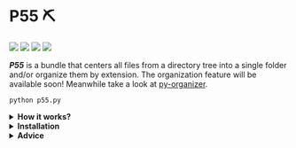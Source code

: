 # P55 ⛏

<img src="https://img.shields.io/badge/version-1.2-red"> <img src="https://img.shields.io/badge/Python->=3.9.6-brightgreen"> <img src="https://img.shields.io/badge/feature-File%20organization-orange"> <img src="https://img.shields.io/badge/tools-utilities-blue">

<b><i>P55</i></b> is a bundle that centers all files from a directory tree into a single folder and/or organize them by extension. The organization feature will be available soon! Meanwhile take a look at <a href="https://github.com/pzzzl/py-organizer">py-organizer</a>.

```python p55.py```

<details><summary><b>How it works?</b></summary>
Imagine you have the following folder structure:

```
C:\USERS\YOUR_NAME\DESKTOP\EXTRACTABLE_FOLDER
│   file_1.txt
│   file_2.txt
│
├───subfolder_1
│       file_3.txt
│       file_4.txt
│
└───subfolder_2
    │   file_5.txt
    │
    └───subfolder_3
            file_6.txt
            file_7.txt
```

It would be an extensive work to search into your tree moving those files to another "extracted" folder, <b>one by one, folder by folder</b>.

Your goal would be something like that:

```
C:\USERS\YOUR_NAME\DESKTOP\EXTRACTABLE_FOLDER
├───extracted
│       file_1.txt
│       file_2.txt
│       file_3.txt
│       file_4.txt
│       file_5.txt
│       file_6.txt
│       file_7.txt
│
├───subfolder_1
└───subfolder_2
    └───subfolder_3
```

The better way to do this is by using <b><i>P55</i></b>, making that task <i>easy as 1-2-3</i>.
</details>

<details><summary><b>Installation</b></summary>

  1. `git clone https://github.com/pzzzl/p55`
  2. Go to the `dist` folder and run `p55.exe`
</details>

<details><summary><b>Advice</b></summary>
  The best way to work with files is <b>ALWAYS</b> by making them safe first. To guarantee data loss prevention, make sure you have a backup before running the script. The code is projected to not allow those things to happen, but you'll never know. Enjoy! 😀
</details>
